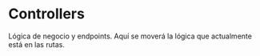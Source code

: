 # Controllers
Lógica de negocio y endpoints. Aquí se moverá la lógica que actualmente está en las rutas.